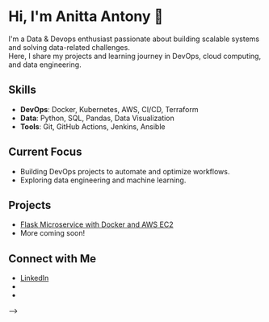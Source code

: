 # Hi, I'm Anitta Antony 👋

I'm a Data & Devops enthusiast passionate about building scalable systems and solving data-related challenges.  
Here, I share my projects and learning journey in DevOps, cloud computing, and data engineering.

## Skills
- **DevOps**: Docker, Kubernetes, AWS, CI/CD, Terraform
- **Data**: Python, SQL, Pandas, Data Visualization
- **Tools**: Git, GitHub Actions, Jenkins, Ansible

## Current Focus
- Building DevOps projects to automate and optimize workflows.
- Exploring data engineering and machine learning.

## Projects
- [Flask Microservice with Docker and AWS EC2](https://github.com/anitta-antony-92/devops-portfolio)
- More coming soon!

## Connect with Me
- [LinkedIn](https://www.linkedin.com/in/anitta-antony-here/)
- 
- 
-->
